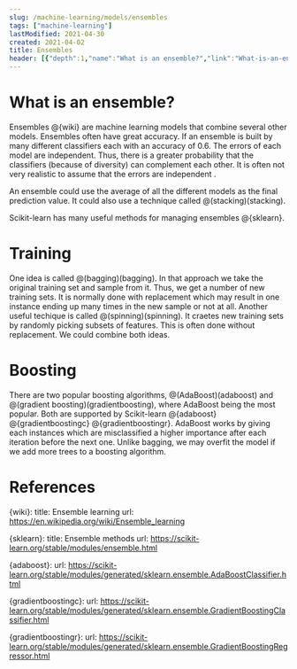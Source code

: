 ```yaml
---
slug: /machine-learning/models/ensembles
tags: ["machine-learning"]
lastModified: 2021-04-30
created: 2021-04-02
title: Ensembles
header: [{"depth":1,"name":"What is an ensemble?","link":"What-is-an-ensemble?"},{"depth":1,"name":"Training","link":"Training"},{"depth":1,"name":"Boosting","link":"Boosting"},{"depth":1,"name":"References","link":"References"}]
---
```


# What is an ensemble?

Ensembles @{wiki} are machine learning models that combine several other models. Ensembles often have great accuracy. If an ensemble is built by many different classifiers each with an accuracy of 0.6. The errors of each model are independent. Thus, there is a greater probability that the classifiers (because of diversity) can complement each other. It is often not very realistic to assume that the errors are independent .

An ensemble could use the average of all the different models as the final prediction value. It could also use a technique called @(stacking)(stacking).

Scikit-learn has many useful methods for managing ensembles @{sklearn}.

# Training
One idea is called @(bagging)(bagging). In that approach we take the original training set and sample from it. Thus, we get a number of new training sets. It is normally done with replacement which may result in one instance ending up many times in the new sample or not at all. Another useful techique is called @(spinning)(spinning). It craetes new training sets by randomly picking subsets of features. This is often done without replacement. We could combine both ideas.

# Boosting
There are two popular boosting algorithms, @(AdaBoost)(adaboost) and @(gradient boosting)(gradientboosting), where AdaBoost being the most popular. Both are supported by Scikit-learn @{adaboost} @{gradientboostingc} @{gradientboostingr}. AdaBoost works by giving each instances which are misclassified a higher importance after each iteration before the next one. Unlike bagging, we may overfit the model if we add more trees to a boosting algorithm.


# References
{wiki}:
    title: Ensemble learning
    url: https://en.wikipedia.org/wiki/Ensemble_learning

{sklearn}:
    title: Ensemble methods
    url: https://scikit-learn.org/stable/modules/ensemble.html

{adaboost}:
    url: https://scikit-learn.org/stable/modules/generated/sklearn.ensemble.AdaBoostClassifier.html

{gradientboostingc}:
    url: https://scikit-learn.org/stable/modules/generated/sklearn.ensemble.GradientBoostingClassifier.html

{gradientboostingr}:
    url: https://scikit-learn.org/stable/modules/generated/sklearn.ensemble.GradientBoostingRegressor.html